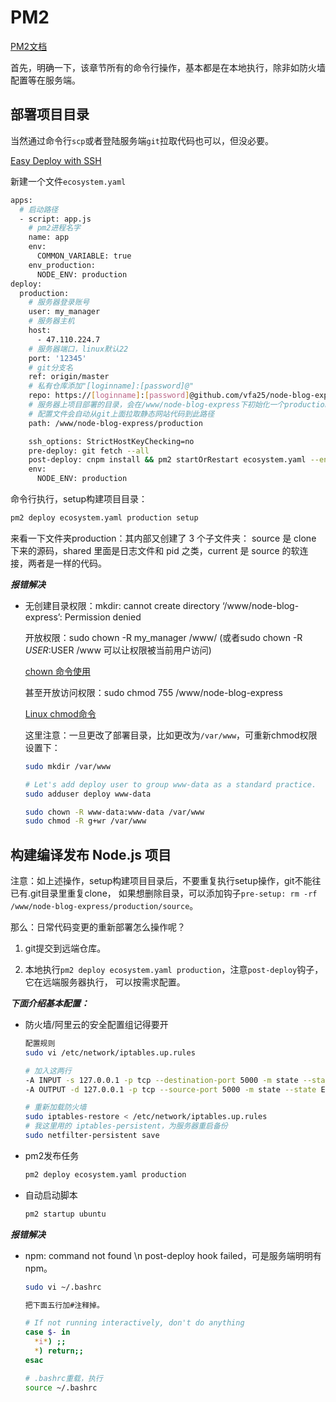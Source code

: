 # PM2

[PM2文档](https://pm2.io/doc/en/runtime/quick-start/?utm_source=pm2&utm_medium=website&utm_campaign=rebranding)

首先，明确一下，该章节所有的命令行操作，基本都是在本地执行，除非如防火墙配置等在服务端。

## 部署项目目录

当然通过命令行`scp`或者登陆服务端`git`拉取代码也可以，但没必要。

[Easy Deploy with SSH](https://pm2.io/doc/en/runtime/guide/easy-deploy-with-ssh/)

新建一个文件`ecosystem.yaml`

```sh
apps:
  # 启动路径
  - script: app.js
    # pm2进程名字
    name: app
    env:
      COMMON_VARIABLE: true
    env_production:
      NODE_ENV: production
deploy:
  production:
    # 服务器登录账号
    user: my_manager
    # 服务器主机
    host:
      - 47.110.224.7
    # 服务器端口，linux默认22
    port: '12345'
    # git分支名
    ref: origin/master
    # 私有仓库添加"[loginname]:[password]@"
    repo: https://[loginname]:[password]@github.com/vfa25/node-blog-express.git
    # 服务器上项目部署的目录，会在/www/node-blog-express下初始化一个production文件夹
    # 配置文件会自动从git上面拉取静态网站代码到此路径
    path: /www/node-blog-express/production

    ssh_options: StrictHostKeyChecking=no
    pre-deploy: git fetch --all
    post-deploy: cnpm install && pm2 startOrRestart ecosystem.yaml --env production
    env:
      NODE_ENV: production
```

命令行执行，setup构建项目目录：

``` sh
pm2 deploy ecosystem.yaml production setup
```

来看一下文件夹production：其内部又创建了 3 个子文件夹：
source 是 clone 下来的源码，shared 里面是日志文件和 pid 之类，current 是 source 的软连接，两者是一样的代码。

***报错解决***

- 无创建目录权限：mkdir: cannot create directory ‘/www/node-blog-express’: Permission denied

  开放权限：sudo chown -R my_manager /www/ (或者sudo chown -R $USER:$USER /www 可以让权限被当前用户访问)

  [chown 命令使用](https://www.jianshu.com/p/ff20d7c8132f)

  甚至开放访问权限：sudo chmod 755 /www/node-blog-express

  [Linux chmod命令](https://www.runoob.com/linux/linux-comm-chmod.html)

  这里注意：一旦更改了部署目录，比如更改为`/var/www`，可重新chmod权限设置下：

  ```sh
  sudo mkdir /var/www

  # Let's add deploy user to group www-data as a standard practice.
  sudo adduser deploy www-data

  sudo chown -R www-data:www-data /var/www  
  sudo chmod -R g+wr /var/www 
  ```

## 构建编译发布 Node.js 项目

注意：如上述操作，setup构建项目目录后，不要重复执行setup操作，git不能往已有.git目录里重复clone，
如果想删除目录，可以添加钩子`pre-setup: rm -rf /www/node-blog-express/production/source`。

那么：日常代码变更的重新部署怎么操作呢？

1. git提交到远端仓库。

2. 本地执行`pm2 deploy ecosystem.yaml production`，注意`post-deploy`钩子，它在远端服务器执行，
可以按需求配置。

***下面介绍基本配置：***

- 防火墙/阿里云的安全配置组记得要开

  ```sh
  配置规则
  sudo vi /etc/network/iptables.up.rules

  # 加入这两行
  -A INPUT -s 127.0.0.1 -p tcp --destination-port 5000 -m state --state NEW,ESTABLISHED -j ACCEPT
  -A OUTPUT -d 127.0.0.1 -p tcp --source-port 5000 -m state --state ESTABLISHED -j ACCEPT

  # 重新加载防火墙
  sudo iptables-restore < /etc/network/iptables.up.rules
  # 我这里用的 iptables-persistent，为服务器重启备份
  sudo netfilter-persistent save
  ```

- pm2发布任务

  ``` sh
  pm2 deploy ecosystem.yaml production
  ```

- 自动启动脚本

  ``` sh
  pm2 startup ubuntu
  ```

***报错解决***

- npm: command not found \n post-deploy hook failed，可是服务端明明有npm。

  ```sh
  sudo vi ~/.bashrc

  把下面五行加#注释掉。

  # If not running interactively, don't do anything
  case $- in
    *i*) ;;
    *) return;;
  esac

  # .bashrc重载，执行
  source ~/.bashrc
  ```

